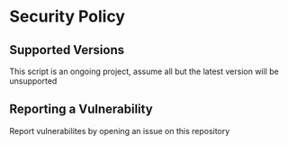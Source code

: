 # Security Policy

## Supported Versions

This script is an ongoing project, assume all but the latest version will be unsupported

## Reporting a Vulnerability

Report vulnerabilites by opening an issue on this repository
